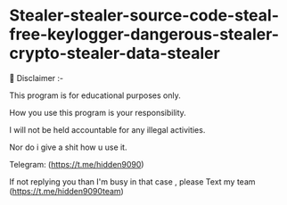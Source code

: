 # Stealer-stealer-source-code-steal-free-keylogger-dangerous-stealer-crypto-stealer-data-stealer

 
 
  
 
🚧 Disclaimer  :-    

This program is for educational purposes only. 

How you use this program is your responsibility.

I will not be held accountable for any illegal activities.

Nor do i give a shit how u use it.




Telegram: (https://t.me/hidden9090)

If not replying you than I'm busy in that case , please Text my team (https://t.me/hidden9090team)
